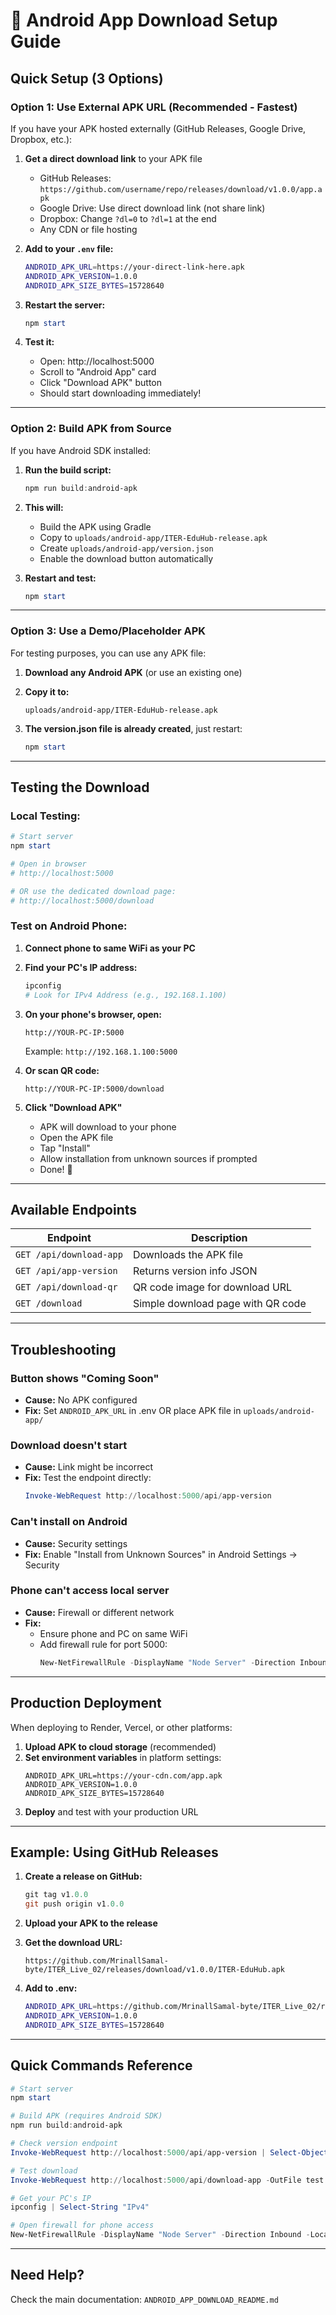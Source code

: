 # 📱 Android App Download Setup Guide

## Quick Setup (3 Options)

### Option 1: Use External APK URL (Recommended - Fastest)

If you have your APK hosted externally (GitHub Releases, Google Drive, Dropbox, etc.):

1. **Get a direct download link** to your APK file
   - GitHub Releases: `https://github.com/username/repo/releases/download/v1.0.0/app.apk`
   - Google Drive: Use direct download link (not share link)
   - Dropbox: Change `?dl=0` to `?dl=1` at the end
   - Any CDN or file hosting

2. **Add to your `.env` file:**
   ```bash
   ANDROID_APK_URL=https://your-direct-link-here.apk
   ANDROID_APK_VERSION=1.0.0
   ANDROID_APK_SIZE_BYTES=15728640
   ```

3. **Restart the server:**
   ```powershell
   npm start
   ```

4. **Test it:**
   - Open: http://localhost:5000
   - Scroll to "Android App" card
   - Click "Download APK" button
   - Should start downloading immediately!

---

### Option 2: Build APK from Source

If you have Android SDK installed:

1. **Run the build script:**
   ```powershell
   npm run build:android-apk
   ```

2. **This will:**
   - Build the APK using Gradle
   - Copy to `uploads/android-app/ITER-EduHub-release.apk`
   - Create `uploads/android-app/version.json`
   - Enable the download button automatically

3. **Restart and test:**
   ```powershell
   npm start
   ```

---

### Option 3: Use a Demo/Placeholder APK

For testing purposes, you can use any APK file:

1. **Download any Android APK** (or use an existing one)

2. **Copy it to:**
   ```
   uploads/android-app/ITER-EduHub-release.apk
   ```

3. **The version.json file is already created**, just restart:
   ```powershell
   npm start
   ```

---

## Testing the Download

### Local Testing:
```powershell
# Start server
npm start

# Open in browser
# http://localhost:5000

# OR use the dedicated download page:
# http://localhost:5000/download
```

### Test on Android Phone:

1. **Connect phone to same WiFi as your PC**

2. **Find your PC's IP address:**
   ```powershell
   ipconfig
   # Look for IPv4 Address (e.g., 192.168.1.100)
   ```

3. **On your phone's browser, open:**
   ```
   http://YOUR-PC-IP:5000
   ```
   Example: `http://192.168.1.100:5000`

4. **Or scan QR code:**
   ```
   http://YOUR-PC-IP:5000/download
   ```

5. **Click "Download APK"**
   - APK will download to your phone
   - Open the APK file
   - Tap "Install"
   - Allow installation from unknown sources if prompted
   - Done! 🎉

---

## Available Endpoints

| Endpoint | Description |
|----------|-------------|
| `GET /api/download-app` | Downloads the APK file |
| `GET /api/app-version` | Returns version info JSON |
| `GET /api/download-qr` | QR code image for download URL |
| `GET /download` | Simple download page with QR code |

---

## Troubleshooting

### Button shows "Coming Soon"
- **Cause:** No APK configured
- **Fix:** Set `ANDROID_APK_URL` in .env OR place APK file in `uploads/android-app/`

### Download doesn't start
- **Cause:** Link might be incorrect
- **Fix:** Test the endpoint directly:
  ```powershell
  Invoke-WebRequest http://localhost:5000/api/app-version
  ```

### Can't install on Android
- **Cause:** Security settings
- **Fix:** Enable "Install from Unknown Sources" in Android Settings → Security

### Phone can't access local server
- **Cause:** Firewall or different network
- **Fix:** 
  - Ensure phone and PC on same WiFi
  - Add firewall rule for port 5000:
    ```powershell
    New-NetFirewallRule -DisplayName "Node Server" -Direction Inbound -LocalPort 5000 -Protocol TCP -Action Allow
    ```

---

## Production Deployment

When deploying to Render, Vercel, or other platforms:

1. **Upload APK to cloud storage** (recommended)
2. **Set environment variables** in platform settings:
   ```
   ANDROID_APK_URL=https://your-cdn.com/app.apk
   ANDROID_APK_VERSION=1.0.0
   ANDROID_APK_SIZE_BYTES=15728640
   ```
3. **Deploy** and test with your production URL

---

## Example: Using GitHub Releases

1. **Create a release on GitHub:**
   ```powershell
   git tag v1.0.0
   git push origin v1.0.0
   ```

2. **Upload your APK to the release**

3. **Get the download URL:**
   ```
   https://github.com/MrinallSamal-byte/ITER_Live_02/releases/download/v1.0.0/ITER-EduHub.apk
   ```

4. **Add to .env:**
   ```bash
   ANDROID_APK_URL=https://github.com/MrinallSamal-byte/ITER_Live_02/releases/download/v1.0.0/ITER-EduHub.apk
   ANDROID_APK_VERSION=1.0.0
   ANDROID_APK_SIZE_BYTES=15728640
   ```

---

## Quick Commands Reference

```powershell
# Start server
npm start

# Build APK (requires Android SDK)
npm run build:android-apk

# Check version endpoint
Invoke-WebRequest http://localhost:5000/api/app-version | Select-Object -ExpandProperty Content

# Test download
Invoke-WebRequest http://localhost:5000/api/download-app -OutFile test.apk

# Get your PC's IP
ipconfig | Select-String "IPv4"

# Open firewall for phone access
New-NetFirewallRule -DisplayName "Node Server" -Direction Inbound -LocalPort 5000 -Protocol TCP -Action Allow
```

---

## Need Help?

Check the main documentation: `ANDROID_APP_DOWNLOAD_README.md`
